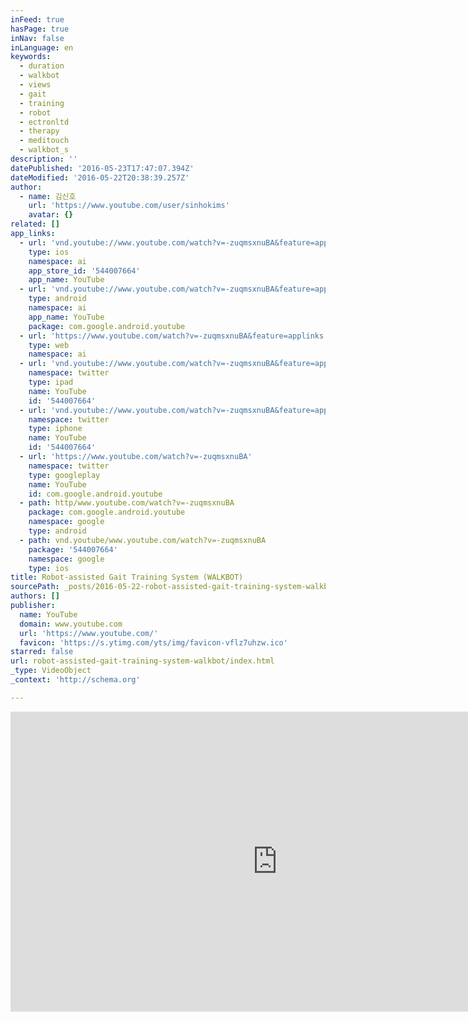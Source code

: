 ```yaml
---
inFeed: true
hasPage: true
inNav: false
inLanguage: en
keywords:
  - duration
  - walkbot
  - views
  - gait
  - training
  - robot
  - ectronltd
  - therapy
  - meditouch
  - walkbot_s
description: ''
datePublished: '2016-05-23T17:47:07.394Z'
dateModified: '2016-05-22T20:38:39.257Z'
author:
  - name: 김신호
    url: 'https://www.youtube.com/user/sinhokims'
    avatar: {}
related: []
app_links:
  - url: 'vnd.youtube://www.youtube.com/watch?v=-zuqmsxnuBA&feature=applinks'
    type: ios
    namespace: ai
    app_store_id: '544007664'
    app_name: YouTube
  - url: 'vnd.youtube://www.youtube.com/watch?v=-zuqmsxnuBA&feature=applinks'
    type: android
    namespace: ai
    app_name: YouTube
    package: com.google.android.youtube
  - url: 'https://www.youtube.com/watch?v=-zuqmsxnuBA&feature=applinks'
    type: web
    namespace: ai
  - url: 'vnd.youtube://www.youtube.com/watch?v=-zuqmsxnuBA&feature=applinks'
    namespace: twitter
    type: ipad
    name: YouTube
    id: '544007664'
  - url: 'vnd.youtube://www.youtube.com/watch?v=-zuqmsxnuBA&feature=applinks'
    namespace: twitter
    type: iphone
    name: YouTube
    id: '544007664'
  - url: 'https://www.youtube.com/watch?v=-zuqmsxnuBA'
    namespace: twitter
    type: googleplay
    name: YouTube
    id: com.google.android.youtube
  - path: http/www.youtube.com/watch?v=-zuqmsxnuBA
    package: com.google.android.youtube
    namespace: google
    type: android
  - path: vnd.youtube/www.youtube.com/watch?v=-zuqmsxnuBA
    package: '544007664'
    namespace: google
    type: ios
title: Robot-assisted Gait Training System (WALKBOT)
sourcePath: _posts/2016-05-22-robot-assisted-gait-training-system-walkbot.md
authors: []
publisher:
  name: YouTube
  domain: www.youtube.com
  url: 'https://www.youtube.com/'
  favicon: 'https://s.ytimg.com/yts/img/favicon-vflz7uhzw.ico'
starred: false
url: robot-assisted-gait-training-system-walkbot/index.html
_type: VideoObject
_context: 'http://schema.org'

---
```

<iframe src="https://cdn.embedly.com/widgets/media.html?src=https%3A%2F%2Fwww.youtube.com%2Fembed%2F-zuqmsxnuBA%3Ffeature%3Doembed&amp;url=http%3A%2F%2Fwww.youtube.com%2Fwatch%3Fv%3D-zuqmsxnuBA&amp;image=https%3A%2F%2Fi.ytimg.com%2Fvi%2F-zuqmsxnuBA%2Fhqdefault.jpg&amp;key=b7d04c9b404c499eba89ee7072e1c4f7&amp;type=text%2Fhtml&amp;schema=youtube" width="854" height="480" scrolling="no" frameborder="0" allowfullscreen="" style=""></iframe>